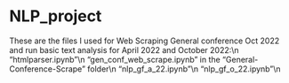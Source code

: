 # NLP_project

These are the files I used for Web Scraping General conference Oct 2022 and run basic text analysis for April 2022 and October 2022:\n
“htmlparser.ipynb”\n
“gen_conf_web_scrape.ipynb” in the “General-Conference-Scrape” folder\n
“nlp_gf_a_22.ipynb”\n
“nlp_gf_o_22.ipynb”\n
